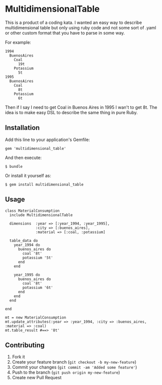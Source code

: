 # MultidimensionalTable

This is a product of a coding kata. I wanted an easy way to describe multidimensional table
but only using ruby code and not some sort of .yaml or other custom format that you have to parse in some way.

For example:

```
1994      
  BuenosAires
    Coal
      19t
    Potassium
      5t
1995 
  BuenosAires
    Coal  
      8t
    Potassium
      6t
```

Then if I say I need to get Coal in Buenos Aires in 1995 I wan't to get 8t. The idea is to make easy DSL to 
describe the same thing in pure Ruby.

## Installation

Add this line to your application's Gemfile:

    gem 'multidimensional_table'

And then execute:

    $ bundle

Or install it yourself as:

    $ gem install multidimensional_table

## Usage

```
class MaterialConsumption
  include MultidimensionalTable

  dimensions  :year => [:year_1994, :year_1995],
              :city => [:buenos_aires],
              :material => [:coal, :potassium]

  table_data do
    year_1994 do
      buenos_aires do
        coal '8t' 
        potassium '5t' 
      end
    end

    year_1995 do
      buenos_aires do
        coal '8t' 
        potassium '6t' 
      end
    end
  end

end

mt = new MaterialConsumption
mt.update_attributes(:year => :year_1994, :city => :buenos_aires, :material => :coal)
mt.table_result #==> '8t'
```

## Contributing

1. Fork it
2. Create your feature branch (`git checkout -b my-new-feature`)
3. Commit your changes (`git commit -am 'Added some feature'`)
4. Push to the branch (`git push origin my-new-feature`)
5. Create new Pull Request
